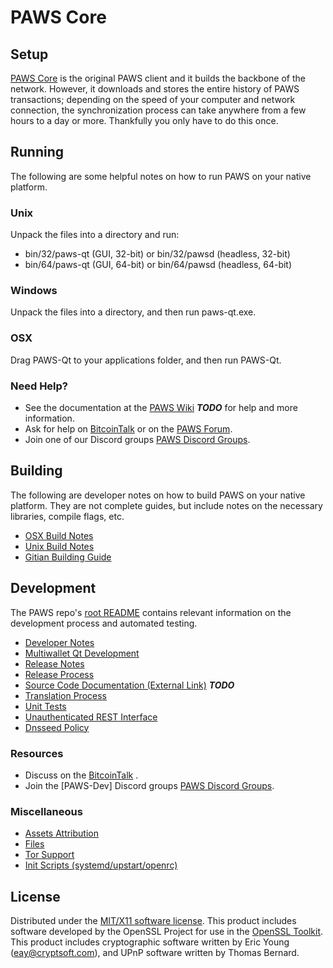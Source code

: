 PAWS Core
=====================

Setup
---------------------
[PAWS Core](http://paws.fund) is the original PAWS client and it builds the backbone of the network. However, it downloads and stores the entire history of PAWS transactions; depending on the speed of your computer and network connection, the synchronization process can take anywhere from a few hours to a day or more. Thankfully you only have to do this once.

Running
---------------------
The following are some helpful notes on how to run PAWS on your native platform.

### Unix

Unpack the files into a directory and run:

- bin/32/paws-qt (GUI, 32-bit) or bin/32/pawsd (headless, 32-bit)
- bin/64/paws-qt (GUI, 64-bit) or bin/64/pawsd (headless, 64-bit)

### Windows

Unpack the files into a directory, and then run paws-qt.exe.

### OSX

Drag PAWS-Qt to your applications folder, and then run PAWS-Qt.

### Need Help?

* See the documentation at the [PAWS Wiki](http://forum.paws.fund/) ***TODO***
for help and more information.
* Ask for help on [BitcoinTalk](https://bitcointalk.org/index.php?topic=TODO) or on the [PAWS Forum](http://forum.paws.fund/).
* Join one of our Discord groups [PAWS Discord Groups](https://discord.gg/TODO).

Building
---------------------
The following are developer notes on how to build PAWS on your native platform. They are not complete guides, but include notes on the necessary libraries, compile flags, etc.

- [OSX Build Notes](build-osx.md)
- [Unix Build Notes](build-unix.md)
- [Gitian Building Guide](gitian-building.md)

Development
---------------------
The PAWS repo's [root README](https://github.com/paswfund/PAWS/blob/master/README.md) contains relevant information on the development process and automated testing.

- [Developer Notes](developer-notes.md)
- [Multiwallet Qt Development](multiwallet-qt.md)
- [Release Notes](release-notes.md)
- [Release Process](release-process.md)
- [Source Code Documentation (External Link)](https://dev.visucore.com/bitcoin/doxygen/) ***TODO***
- [Translation Process](translation_process.md)
- [Unit Tests](unit-tests.md)
- [Unauthenticated REST Interface](REST-interface.md)
- [Dnsseed Policy](dnsseed-policy.md)

### Resources

* Discuss on the [BitcoinTalk](https://bitcointalk.org/index.php?topic=TODO) .
* Join the [PAWS-Dev] Discord groups [PAWS Discord Groups](https://discord.gg/TODO).

### Miscellaneous
- [Assets Attribution](assets-attribution.md)
- [Files](files.md)
- [Tor Support](tor.md)
- [Init Scripts (systemd/upstart/openrc)](init.md)

License
---------------------
Distributed under the [MIT/X11 software license](http://www.opensource.org/licenses/mit-license.php).
This product includes software developed by the OpenSSL Project for use in the [OpenSSL Toolkit](https://www.openssl.org/). This product includes
cryptographic software written by Eric Young ([eay@cryptsoft.com](mailto:eay@cryptsoft.com)), and UPnP software written by Thomas Bernard.
